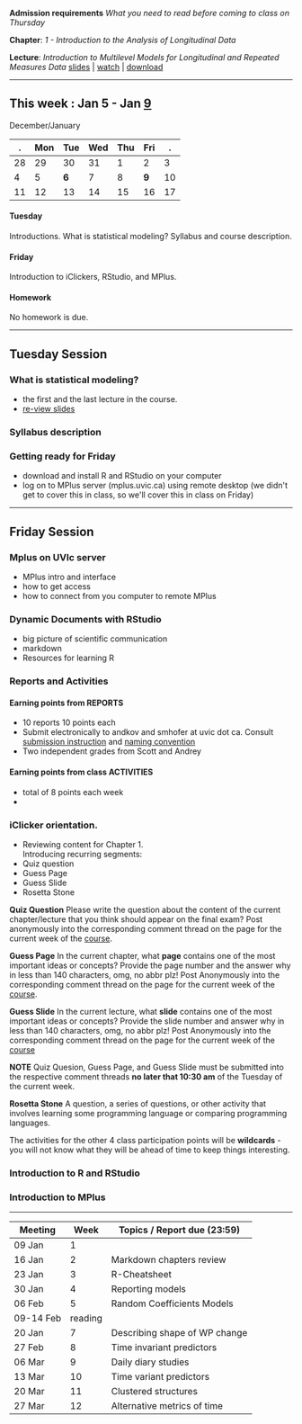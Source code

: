 
**Admission requirements** *What you need to read before coming to class on Thursday* 

**Chapter**: *1 - Introduction to the Analysis of Longitudinal Data*   

**Lecture**: *Introduction to Multilevel Models for Longitudinal and Repeated Measures Data*  [slides](http://www.lesahoffman.com/944/944_Lecture01_Intro_MLM.pdf) |  [watch](http://camrelay1.unl.edu/inbox/lhoffman2/944_Lecture01_-_Flash_%28Large%29_-_20130109_12.22.34PM.html) |  [download](http://camrelay1.unl.edu/inbox/lhoffman2/944_Lecture01_-_iPod_and_iPhone_-_20130109_12.22.34PM.mp4)   

---- 

## This week : Jan 5 - Jan [9](](https://github.com/andkov/psy564/edit/gh-pages/1.md))

December/January

  . | Mon  | Tue  | Wed  | Thu  | Fri  | .     
----|------|------|------|------|------|----
28  | 29   | 30   | 31   | 1    | 2    |  3  
4   | 5    |**6** | 7    | 8    |**9** | 10   
11  | 12   | 13   | 14   | 15   | 16   | 17  

#### Tuesday
Introductions. What is statistical modeling? Syllabus and course description. 

#### Friday 
Introduction to iClickers, RStudio, and MPlus.

#### Homework 
No homework is due.


 


----
 
## Tuesday Session  


### What is statistical modeling?
 - the first and the last lecture in the course.
 - [re-view slides](reports/2015-01-06-Intro-Lecture-StatModeling.html)

### Syllabus description

### Getting ready for Friday
 - download and install R and RStudio on your computer
 - log on to MPlus server (mplus.uvic.ca) using remote desktop  (we didn't get to cover this in class, so we'll cover this in class on Friday)
 


---- 

## Friday Session

### Mplus on UVIc server
 - MPlus intro and interface
 - how to get access
 - how to connect from you computer to remote MPlus 
 
### Dynamic Documents with RStudio
 - big picture of scientific communication
 - markdown 
 - Resources for learning R

### Reports and Activities

#### Earning points from REPORTS
 - 10 reports 10 points each  
 - Submit electronically to andkov and smhofer at uvic dot ca. Consult [submission instruction]() and [naming convention]()
 - Two independent grades from Scott and Andrey
 
#### Earning points from class ACTIVITIES
 - total of 8 points each week 
 - 
 
 
### iClicker orientation. 
  - Reviewing content for  Chapter 1.  
Introducing recurring segments:  
 - Quiz question  
 - Guess Page  
 - Guess Slide  
 - Rosetta Stone  

**Quiz Question** Please write the question about the content of the current chapter/lecture that you think should appear on the final exam? Post anonymously into the corresponding comment thread on the page for the current week of the [course](http://andkov.github.io/psy564/).  

**Guess Page** In the current chapter, what **page** contains one of the most important ideas or concepts? Provide the page number and  the answer why in less than 140 characters, omg, no abbr plz! Post Anonymously into the corresponding comment thread on the page for the current week of the [course](http://andkov.github.io/psy564/). 

**Guess Slide** In the current lecture, what **slide** contains one of the most important ideas or concepts? Provide the slide number and answer why in less than 140 characters, omg, no abbr plz! Post Anonymously into the corresponding comment thread on the page for the current week of the [course](http://andkov.github.io/psy564/)

**NOTE** Quiz Quesion, Guess Page, and Guess Slide must be submitted into the respective comment threads **no later that 10:30 am** of the Tuesday of the current week.

**Rosetta Stone** A question, a series of questions, or other activity that involves learning some programming language or comparing programming languages.

The activities for the other 4 class participation points will be **wildcards** - you will not know what they will be ahead of time to keep things interesting. 



### Introduction to R and RStudio

### Introduction to MPlus



----

Meeting |Week| Topics / Report due (23:59) |
-------|----|------|
09 Jan |1 | |  
16 Jan |2	|Markdown chapters review|  
23 Jan |3	|R-Cheatsheet|  
30 Jan |4 |Reporting models|
06 Feb |5	|Random Coefficients Models |
09-14 Feb | reading |  |
20 Jan |7	|Describing shape of WP change|  
27 Feb |8	|Time invariant predictors|  
06 Mar |9	|Daily diary studies|  
13 Mar |10|Time variant predictors|  
20 Mar |11|Clustered structures|  
27 Mar |12|Alternative metrics of time|  
